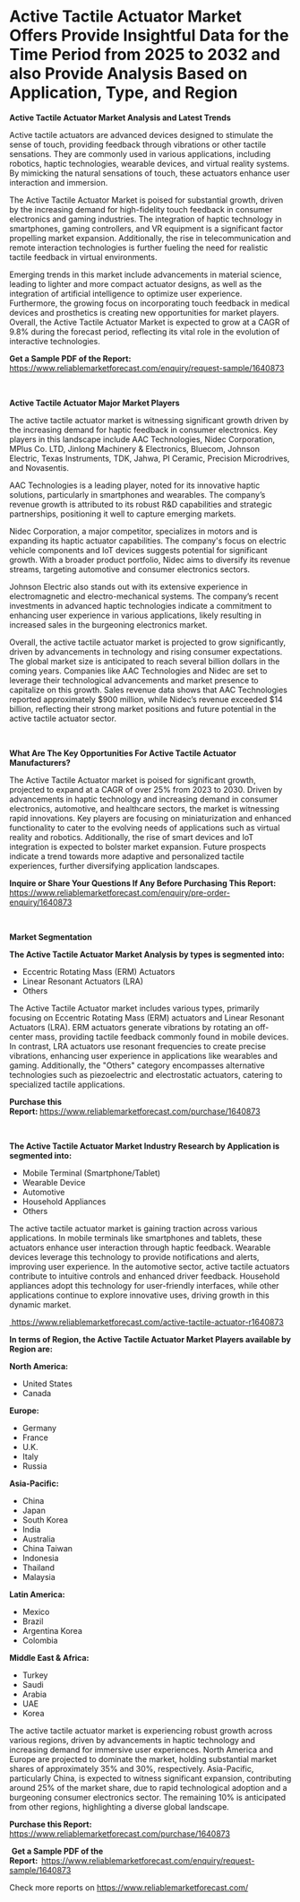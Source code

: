 <p><h1>Active Tactile Actuator Market Offers Provide Insightful Data for the Time Period from 2025 to 2032 and also Provide Analysis Based on Application, Type, and Region</h1></p><p><strong>Active Tactile Actuator Market Analysis and Latest Trends</strong></p>
<p><p>Active tactile actuators are advanced devices designed to stimulate the sense of touch, providing feedback through vibrations or other tactile sensations. They are commonly used in various applications, including robotics, haptic technologies, wearable devices, and virtual reality systems. By mimicking the natural sensations of touch, these actuators enhance user interaction and immersion.</p><p>The Active Tactile Actuator Market is poised for substantial growth, driven by the increasing demand for high-fidelity touch feedback in consumer electronics and gaming industries. The integration of haptic technology in smartphones, gaming controllers, and VR equipment is a significant factor propelling market expansion. Additionally, the rise in telecommunication and remote interaction technologies is further fueling the need for realistic tactile feedback in virtual environments.</p><p>Emerging trends in this market include advancements in material science, leading to lighter and more compact actuator designs, as well as the integration of artificial intelligence to optimize user experience. Furthermore, the growing focus on incorporating touch feedback in medical devices and prosthetics is creating new opportunities for market players. Overall, the Active Tactile Actuator Market is expected to grow at a CAGR of 9.8% during the forecast period, reflecting its vital role in the evolution of interactive technologies.</p></p>
<p><strong>Get a Sample PDF of the Report:&nbsp;</strong> <a href="https://www.reliablemarketforecast.com/enquiry/request-sample/1640873?utm_campaign=3454&utm_medium=2&utm_source=Github&utm_content=ia&utm_term=06042025&utm_id=active-tactile-actuator">https://www.reliablemarketforecast.com/enquiry/request-sample/1640873</a></p>
<p>&nbsp;</p>
<p><strong>Active Tactile Actuator Major Market Players</strong></p>
<p><p>The active tactile actuator market is witnessing significant growth driven by the increasing demand for haptic feedback in consumer electronics. Key players in this landscape include AAC Technologies, Nidec Corporation, MPlus Co. LTD, Jinlong Machinery & Electronics, Bluecom, Johnson Electric, Texas Instruments, TDK, Jahwa, PI Ceramic, Precision Microdrives, and Novasentis.</p><p>AAC Technologies is a leading player, noted for its innovative haptic solutions, particularly in smartphones and wearables. The company’s revenue growth is attributed to its robust R&D capabilities and strategic partnerships, positioning it well to capture emerging markets. </p><p>Nidec Corporation, a major competitor, specializes in motors and is expanding its haptic actuator capabilities. The company's focus on electric vehicle components and IoT devices suggests potential for significant growth. With a broader product portfolio, Nidec aims to diversify its revenue streams, targeting automotive and consumer electronics sectors.</p><p>Johnson Electric also stands out with its extensive experience in electromagnetic and electro-mechanical systems. The company’s recent investments in advanced haptic technologies indicate a commitment to enhancing user experience in various applications, likely resulting in increased sales in the burgeoning electronics market.</p><p>Overall, the active tactile actuator market is projected to grow significantly, driven by advancements in technology and rising consumer expectations. The global market size is anticipated to reach several billion dollars in the coming years. Companies like AAC Technologies and Nidec are set to leverage their technological advancements and market presence to capitalize on this growth. Sales revenue data shows that AAC Technologies reported approximately $900 million, while Nidec’s revenue exceeded $14 billion, reflecting their strong market positions and future potential in the active tactile actuator sector.</p></p>
<p>&nbsp;</p>
<p><strong>What Are The Key Opportunities For Active Tactile Actuator Manufacturers?</strong></p>
<p><p>The Active Tactile Actuator market is poised for significant growth, projected to expand at a CAGR of over 25% from 2023 to 2030. Driven by advancements in haptic technology and increasing demand in consumer electronics, automotive, and healthcare sectors, the market is witnessing rapid innovations. Key players are focusing on miniaturization and enhanced functionality to cater to the evolving needs of applications such as virtual reality and robotics. Additionally, the rise of smart devices and IoT integration is expected to bolster market expansion. Future prospects indicate a trend towards more adaptive and personalized tactile experiences, further diversifying application landscapes.</p></p>
<p><strong>Inquire or Share Your Questions If Any Before Purchasing This Report:</strong> <a href="https://www.reliablemarketforecast.com/enquiry/pre-order-enquiry/1640873?utm_campaign=3454&utm_medium=2&utm_source=Github&utm_content=ia&utm_term=06042025&utm_id=active-tactile-actuator">https://www.reliablemarketforecast.com/enquiry/pre-order-enquiry/1640873</a></p>
<p>&nbsp;</p>
<p><strong>Market Segmentation</strong></p>
<p><strong>The Active Tactile Actuator Market Analysis by types is segmented into:</strong></p>
<p><ul><li>Eccentric Rotating Mass (ERM) Actuators</li><li>Linear Resonant Actuators (LRA)</li><li>Others</li></ul></p>
<p><p>The Active Tactile Actuator market includes various types, primarily focusing on Eccentric Rotating Mass (ERM) actuators and Linear Resonant Actuators (LRA). ERM actuators generate vibrations by rotating an off-center mass, providing tactile feedback commonly found in mobile devices. In contrast, LRA actuators use resonant frequencies to create precise vibrations, enhancing user experience in applications like wearables and gaming. Additionally, the "Others" category encompasses alternative technologies such as piezoelectric and electrostatic actuators, catering to specialized tactile applications.</p></p>
<p><strong>Purchase this Report:&nbsp;</strong><a href="https://www.reliablemarketforecast.com/purchase/1640873?utm_campaign=3454&utm_medium=2&utm_source=Github&utm_content=ia&utm_term=06042025&utm_id=active-tactile-actuator">https://www.reliablemarketforecast.com/purchase/1640873</a></p>
<p>&nbsp;</p>
<p><strong>The Active Tactile Actuator Market Industry Research by Application is segmented into:</strong></p>
<p><ul><li>Mobile Terminal (Smartphone/Tablet)</li><li>Wearable Device</li><li>Automotive</li><li>Household Appliances</li><li>Others</li></ul></p>
<p><p>The active tactile actuator market is gaining traction across various applications. In mobile terminals like smartphones and tablets, these actuators enhance user interaction through haptic feedback. Wearable devices leverage this technology to provide notifications and alerts, improving user experience. In the automotive sector, active tactile actuators contribute to intuitive controls and enhanced driver feedback. Household appliances adopt this technology for user-friendly interfaces, while other applications continue to explore innovative uses, driving growth in this dynamic market.</p></p>
<p><a href="https://www.reliablemarketforecast.com/active-tactile-actuator-r1640873?utm_campaign=3454&utm_medium=2&utm_source=Github&utm_content=ia&utm_term=06042025&utm_id=active-tactile-actuator">&nbsp;https://www.reliablemarketforecast.com/active-tactile-actuator-r1640873</a></p>
<p><strong>In terms of Region, the Active Tactile Actuator Market Players available by Region are:</strong></p>
<p>
    <p> <strong> North America: </strong>
        <ul>
            <li>United States</li>
            <li>Canada</li>
        </ul>
        </p> 
    <p> <strong> Europe: </strong>
        <ul>
            <li>Germany</li>
            <li>France</li>
            <li>U.K.</li>
            <li>Italy</li>
            <li>Russia</li>
        </ul>
        </p> 
    <p> <strong> Asia-Pacific: </strong>
        <ul>
            <li>China</li>
            <li>Japan</li>
            <li>South Korea</li>
            <li>India</li>
            <li>Australia</li>
            <li>China Taiwan</li>
            <li>Indonesia</li>
            <li>Thailand</li>
            <li>Malaysia</li>
        </ul>
        </p> 
    <p> <strong> Latin America: </strong>
        <ul>
            <li>Mexico</li>
            <li>Brazil</li>
            <li>Argentina Korea</li>
            <li>Colombia</li>
        </ul>
        </p> 
    <p> <strong> Middle East & Africa: </strong>
        <ul>
            <li>Turkey</li>
            <li>Saudi</li>
            <li>Arabia</li>
            <li>UAE</li>
            <li>Korea</li>
        </ul>
    </p>
    </p>
<p><p>The active tactile actuator market is experiencing robust growth across various regions, driven by advancements in haptic technology and increasing demand for immersive user experiences. North America and Europe are projected to dominate the market, holding substantial market shares of approximately 35% and 30%, respectively. Asia-Pacific, particularly China, is expected to witness significant expansion, contributing around 25% of the market share, due to rapid technological adoption and a burgeoning consumer electronics sector. The remaining 10% is anticipated from other regions, highlighting a diverse global landscape.</p></p>
<p><strong>Purchase this Report: </strong><a href="https://www.reliablemarketforecast.com/purchase/1640873?utm_campaign=3454&utm_medium=2&utm_source=Github&utm_content=ia&utm_term=06042025&utm_id=active-tactile-actuator">https://www.reliablemarketforecast.com/purchase/1640873</a></p>
<p>&nbsp;<strong>Get a Sample PDF of the Report:&nbsp;&nbsp;</strong><a href="https://www.reliablemarketforecast.com/enquiry/request-sample/1640873?utm_campaign=3454&utm_medium=2&utm_source=Github&utm_content=ia&utm_term=06042025&utm_id=active-tactile-actuator">https://www.reliablemarketforecast.com/enquiry/request-sample/1640873</a></p>
<p><strong></strong></p>
<p>Check more reports on <a href="https://www.reliablemarketforecast.com/?utm_campaign=3454&utm_medium=2&utm_source=Github&utm_content=ia&utm_term=06042025&utm_id=active-tactile-actuator">https://www.reliablemarketforecast.com/</a></p>